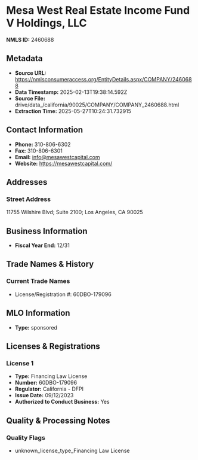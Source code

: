 # Mesa West Real Estate Income Fund V Holdings, LLC

**NMLS ID:** 2460688

## Metadata
- **Source URL:** https://nmlsconsumeraccess.org/EntityDetails.aspx/COMPANY/2460688
- **Data Timestamp:** 2025-02-13T19:38:14.592Z
- **Source File:** drive/data_/california/90025/COMPANY/COMPANY_2460688.html
- **Extraction Time:** 2025-05-27T10:24:31.732915

## Contact Information
- **Phone:** 310-806-6302
- **Fax:** 310-806-6301
- **Email:** info@mesawestcapital.com
- **Website:** https://mesawestcapital.com/

## Addresses
### Street Address
11755 Wilshire Blvd; Suite 2100; Los Angeles, CA 90025

## Business Information
- **Fiscal Year End:** 12/31

## Trade Names & History
### Current Trade Names
- License/Registration #: 60DBO-179096

## MLO Information
- **Type:** sponsored

## Licenses & Registrations

### License 1
- **Type:** Financing Law License
- **Number:** 60DBO-179096
- **Regulator:** California - DFPI
- **Issue Date:** 09/12/2023
- **Authorized to Conduct Business:** Yes

## Quality & Processing Notes
### Quality Flags
- unknown_license_type_Financing Law License
